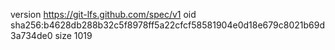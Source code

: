 version https://git-lfs.github.com/spec/v1
oid sha256:b4628db288b32c5f8978ff5a22cfcf58581904e0d18e679c8021b69d3a734de0
size 1019
